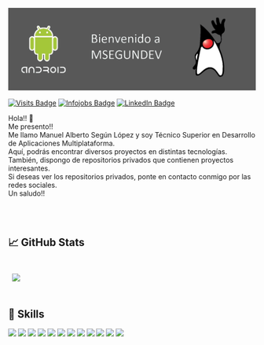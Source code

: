 [![Msegundev GitHub Banner](./assets/1.png)](https://github.com/msegundev/)

[![Visits Badge](https://badges.pufler.dev/visits/msegundev/msegundev)](https://github.com/msegundev/)
[![Infojobs Badge](https://img.shields.io/badge/Infojobs-Profile-informational?style=flat&logoColor=white&color=0D76A8)](http://www.infojobs.net/manuelalberto-segun-lopez.prf)
[![LinkedIn Badge](https://img.shields.io/badge/LinkedIn-Profile-informational?style=flat&logo=linkedin&logoColor=white&color=0D76A8)](https://www.linkedin.com/in/manuel-alberto-según-lópez-84a33a1b7/)

Hola!! 👋<br>
Me presento!!
<br>
Me llamo Manuel Alberto Según López y soy Técnico Superior en Desarrollo de Aplicaciones Multiplataforma.<br>Aquí, podrás encontrar diversos proyectos en distintas tecnologías.<br>También, dispongo de repositorios privados que contienen proyectos interesantes. <br>
Si deseas ver los repositorios privados, ponte en contacto conmigo por las redes sociales.<br>
Un saludo!!

<br>
<br>

## &#x1f4c8; GitHub Stats

<br>

<a href="https://github.com/msegundev">
  <img align="center" style="margin:0.5rem" src="https://github-readme-stats-sigma-five.vercel.app/api/top-langs/?username=msegundev&hide=html,css&title_color=ffffff&text_color=c9cacc&icon_color=4AB197&bg_color=1A2B34" />
</a>

</a>

<br>
<br>

## 💼 Skills

![](https://img.shields.io/badge/Code-Android-informational?style=flat&logo=android&logoColor=white&color=4AB197)
![](https://img.shields.io/badge/Code-kotlin-informational?style=flat&logo=kotlin&logoColor=white&color=4AB197)
![](https://img.shields.io/badge/Code-Java-informational?style=flat&logo=Java&logoColor=white&color=4AB197)
![](https://img.shields.io/badge/Code-CSharp-informational?style=flat&logo=c-sharp&logoColor=white&color=4AB197)
![](https://img.shields.io/badge/Code-Angular-informational?style=flat&logo=angular&logoColor=white&color=4AB197)
![](https://img.shields.io/badge/Code-JavaScript-informational?style=flat&logo=JavaScript&logoColor=white&color=4AB197)
![](https://img.shields.io/badge/Code-TypeScript-informational?style=flat&logo=TypeScript&logoColor=white&color=4AB197)
![](https://img.shields.io/badge/Code-SpringBoot-informational?style=flat&logo=Spring&logoColor=white&color=4AB197)
![](https://img.shields.io/badge/Code-.NET-informational?style=flat&logo=.net&logoColor=white&color=4AB197)
![](https://img.shields.io/badge/Code-MySQL-informational?style=flat&logo=MySQL&logoColor=white&color=4AB197)
![](https://img.shields.io/badge/Code-SQL-informational?style=flat&logo=SQL&logoColor=white&color=4AB197)
![](https://img.shields.io/badge/Code-C++-informational?style=flat&logo=c&logoColor=white&color=4AB197)
